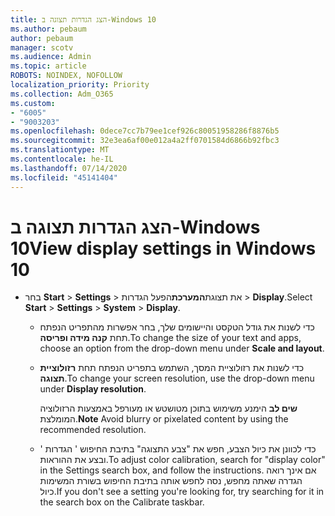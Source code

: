 ```yaml
---
title: הצג הגדרות תצוגה ב-Windows 10
ms.author: pebaum
author: pebaum
manager: scotv
ms.audience: Admin
ms.topic: article
ROBOTS: NOINDEX, NOFOLLOW
localization_priority: Priority
ms.collection: Adm_O365
ms.custom:
- "6005"
- "9003203"
ms.openlocfilehash: 0dece7cc7b79ee1cef926c80051958286f8876b5
ms.sourcegitcommit: 32e3ea6af00e012a4a2ff0701584d6866b92fbc3
ms.translationtype: MT
ms.contentlocale: he-IL
ms.lasthandoff: 07/14/2020
ms.locfileid: "45141404"
---
```

# <a name="view-display-settings-in-windows-10"></a><span data-ttu-id="4e611-102">הצג הגדרות תצוגה ב-Windows 10</span><span class="sxs-lookup"><span data-stu-id="4e611-102">View display settings in Windows 10</span></span>

- <span data-ttu-id="4e611-103">בחר **Start**   >  **Settings**   >  את תצוגת**המערכת**הפעל הגדרות  >  **Display**.</span><span class="sxs-lookup"><span data-stu-id="4e611-103">Select **Start**  > **Settings**  > **System** > **Display**.</span></span>
    -  <span data-ttu-id="4e611-104">כדי לשנות את גודל הטקסט והיישומים שלך, בחר אפשרות מהתפריט הנפתח תחת **קנה מידה ופריסה**.</span><span class="sxs-lookup"><span data-stu-id="4e611-104">To change the size of your text and apps, choose an option from the drop-down menu under  **Scale and layout**.</span></span>
    - <span data-ttu-id="4e611-105">כדי לשנות את רזולוציית המסך, השתמש בתפריט הנפתח תחת **רזולוציית תצוגה**.</span><span class="sxs-lookup"><span data-stu-id="4e611-105">To change your screen resolution, use the drop-down menu under **Display resolution**.</span></span>
     
      <span data-ttu-id="4e611-106">**שים לב** הימנע משימוש בתוכן מטושטש או מעורפל באמצעות הרזולוציה המומלצת.</span><span class="sxs-lookup"><span data-stu-id="4e611-106">**Note** Avoid blurry or pixelated content by using the recommended resolution.</span></span>
    - <span data-ttu-id="4e611-107">כדי לכוונן את כיול הצבע, חפש את "צבע התצוגה" בתיבת החיפוש ' הגדרות ' ובצע את ההוראות.</span><span class="sxs-lookup"><span data-stu-id="4e611-107">To adjust color calibration, search for "display color" in the Settings search box, and follow the instructions.</span></span> <span data-ttu-id="4e611-108">אם אינך רואה הגדרה שאתה מחפש, נסה לחפש אותה בתיבת החיפוש בשורת המשימות כיול.</span><span class="sxs-lookup"><span data-stu-id="4e611-108">If you don't see a setting you're looking for, try searching for it in the search box on the Calibrate taskbar.</span></span>